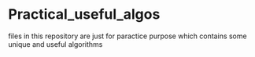 # Practical_useful_algos

files in this repository are just for paractice purpose which contains some unique and useful algorithms
